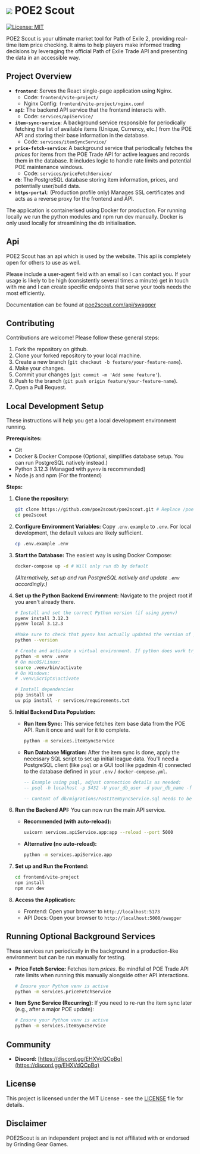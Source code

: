 # [![](https://poe2scout.com/favicon.ico)](#) POE2 Scout

[![License: MIT](https://img.shields.io/badge/License-MIT-yellow.svg)](https://opensource.org/licenses/MIT)

POE2 Scout is your ultimate market tool for Path of Exile 2, providing real-time item price checking. It aims to help players make informed trading decisions by leveraging the official Path of Exile Trade API and presenting the data in an accessible way.

## Project Overview

- **`frontend`**: Serves the React single-page application using Nginx.
  - Code: `frontend/vite-project/`
  - Nginx Config: `frontend/vite-project/nginx.conf`
- **`api`**: The backend API service that the frontend interacts with.
  - Code: `services/apiService/`
- **`item-sync-service`**: A background service responsible for periodically fetching the list of available items (Unique, Currency, etc.) from the POE API and storing their base information in the database.
  - Code: `services/itemSyncService/`
- **`price-fetch-service`**: A background service that periodically fetches the *prices* for items from the POE Trade API for active leagues and records them in the database. It includes logic to handle rate limits and potential POE maintenance windows.
  - Code: `services/priceFetchService/`
- **`db`**: The PostgreSQL database storing item information, prices, and potentially user/build data.
- **`https-portal`**: (Production profile only) Manages SSL certificates and acts as a reverse proxy for the frontend and API.

The application is containerised using Docker for production. For running locally we run the python modules and npm run dev manually. Docker is only used locally for streamlining the db initialisation.

## Api

POE2 Scout has an api which is used by the website. This api is completely open for others to use as well.

Please include a user-agent field with an email so I can contact you. If your usage is likely to be high (consistently several times a minute) get in touch with me and I can create specific endpoints that serve your tools needs the most efficiently.

Documentation can be found at [poe2scout.com/api/swagger](https://poe2scout.com/api/swagger)

## Contributing

Contributions are welcome! Please follow these general steps:

1. Fork the repository on github.
2. Clone your forked repository to your local machine.
3. Create a new branch (`git checkout -b feature/your-feature-name`).
4. Make your changes.
5. Commit your changes (`git commit -m 'Add some feature'`).
6. Push to the branch (`git push origin feature/your-feature-name`).
7. Open a Pull Request.

## Local Development Setup

These instructions will help you get a local development environment running.

**Prerequisites:**

- Git
- Docker & Docker Compose (Optional, simplifies database setup. You can run PostgreSQL natively instead.)
- Python 3.12.3 (Managed with `pyenv` is recommended)
- Node.js and npm (For the frontend)

**Steps:**

1.  **Clone the repository:**
    ```bash
    git clone https://github.com/poe2scout/poe2scout.git # Replace /poe2scout/ with your own username if you have forked the repo 
    cd poe2scout
    ```

2.  **Configure Environment Variables:**
    Copy `.env.example` to `.env`. For local development, the default values are likely sufficient.
    ```bash
    cp .env.example .env
    ```

3.  **Start the Database:**
    The easiest way is using Docker Compose:
    ```bash
    docker-compose up -d # Will only run db by default
    ```
    *(Alternatively, set up and run PostgreSQL natively and update `.env` accordingly.)*

4.  **Set up the Python Backend Environment:**
    Navigate to the project root if you aren't already there.
    ```bash
    # Install and set the correct Python version (if using pyenv)
    pyenv install 3.12.3
    pyenv local 3.12.3

    #Make sure to check that pyenv has actually updated the version of python.
    python --version

    # Create and activate a virtual environment. If python does work try python3.
    python -m venv .venv 
    # On macOS/Linux:
    source .venv/bin/activate
    # On Windows:
    # .venv\Scripts\activate

    # Install dependencies
    pip install uv
    uv pip install -r services/requirements.txt
    ```

5.  **Initial Backend Data Population:**
    *   **Run Item Sync:** This service fetches item base data from the POE API. Run it once and wait for it to complete.
        ```bash
        python -m services.itemSyncService
        ```
    *   **Run Database Migration:** After the item sync is done, apply the necessary SQL script to set up initial league data. You'll need a PostgreSQL client (like `psql` or a GUI tool like pgadmin 4) connected to the database defined in your `.env` / `docker-compose.yml`.
        ```sql
        -- Example using psql, adjust connection details as needed:
        -- psql -h localhost -p 5432 -U your_db_user -d your_db_name -f db/migrations/PostItemSyncService.sql

        -- Content of db/migrations/PostItemSyncService.sql needs to be executed
        ```

6.  **Run the Backend API:**
    You can now run the main API service.
    *   **Recommended (with auto-reload):**
        ```bash
        uvicorn services.apiService.app:app --reload --port 5000
        ```
    *   **Alternative (no auto-reload):**
        ```bash
        python -m services.apiService.app
        ```

7.  **Set up and Run the Frontend:**
    ```bash
    cd frontend/vite-project
    npm install
    npm run dev
    ```

8.  **Access the Application:**
    *   Frontend: Open your browser to `http://localhost:5173`
    *   API Docs: Open your browser to `http://localhost:5000/swagger` 

## Running Optional Background Services

These services run periodically in the background in a production-like environment but can be run manually for testing.

*   **Price Fetch Service:** Fetches item *prices*. Be mindful of POE Trade API rate limits when running this manually alongside other API interactions.
    ```bash
    # Ensure your Python venv is active
    python -m services.priceFetchService
    ```
*   **Item Sync Service (Recurring):** If you need to re-run the item sync later (e.g., after a major POE update):
    ```bash
    # Ensure your Python venv is active
    python -m services.itemSyncService
    ```

## Community

- **Discord:** [https://discord.gg/EHXVdQCpBq](https://discord.gg/EHXVdQCpBq)


## License

This project is licensed under the MIT License - see the [LICENSE](LICENSE) file for details. 

## Disclaimer

POE2Scout is an independent project and is not affiliated with or endorsed by Grinding Gear Games.

